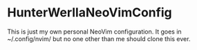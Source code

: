 # HunterWerllaNeoVimConfig

This is just my own personal NeoVim configuration. It goes in ~/.config/nvim/ but no one other than me should clone this ever.
